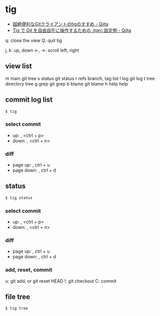 tig
====

* [超絶便利なGitクライアントのtigのすすめ - Qiita](https://qiita.com/vivid_muimui/items/7e7a740e6537749de0c0)
* [Tig で Git を自由自在に操作するための .tigrc 設定例 - Qiita](https://qiita.com/sfus/items/063797a1dd8fdc7d032f)

q: close the view
Q: quit tig

j, k: up, down
<-, ->: scroll left, right

## view list

m	main	git tree
s	status	git status
r	refs	branch, tag list
l	log		git log
t	tree	directory tree
g	grep	git grep
b	blame	git blame
h	help	help


## commit log list

```sh
$ tig
```

### select commit

* up: <up>, <ctrl + p>
* down: <down>, <ctrl + n>


### diff

* page up: <pageUp>, ctrl + u
* page down: <pageDown>, ctrl + d


## status

```sh
$ tig status
```

### select commit

* up: <up>, <ctrl + p>
* down: <down>, <ctrl + n>


### diff

* page up: <pageUp>, ctrl + u
* page down: <pageDown>, ctrl + d


### add, reset, commit

u: git add, or git reset HEAD
!: git checkout
C: commit


## file tree

```sh
$ tig tree
```


